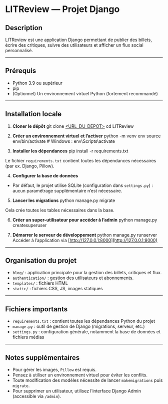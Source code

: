# LITReview — Projet Django

## Description

LITReview est une application Django permettant de publier des billets, écrire des critiques, suivre des utilisateurs et afficher un flux social personnalisé.

---

## Prérequis

- Python 3.9 ou supérieur
- pip
- (Optionnel) Un environnement virtuel Python (fortement recommandé)

---

## Installation locale

1. **Cloner le dépôt**
git clone [<URL_DU_DEPOT>](https://github.com/Americanufo/Projet_9.git)
cd LITReview

2. **Créer un environnement virtuel et l’activer**
python -m venv env
source env/bin/activate # Windows : env\Scripts\activate

3. **Installer les dépendances**
pip install -r requirements.txt

Le fichier `requirements.txt` contient toutes les dépendances nécessaires (par ex. Django, Pillow).

4. **Configurer la base de données**
- Par défaut, le projet utilise SQLite (configuration dans `settings.py`) : aucun paramétrage supplémentaire n’est nécessaire.

5. **Lancer les migrations**
python manage.py migrate

Cela crée toutes les tables nécessaires dans la base.

6. **Créer un super-utilisateur pour accéder à l’admin**
python manage.py createsuperuser

7. **Démarrer le serveur de développement**
python manage.py runserver
Accéder à l’application via [http://127.0.0.1:8000](http://127.0.0.1:8000)

---

## Organisation du projet

- `blog/` : application principale pour la gestion des billets, critiques et flux.
- `authentication/` : gestion des utilisateurs et abonnements.
- `templates/` : fichiers HTML
- `static/` : fichiers CSS, JS, images statiques

---

## Fichiers importants

- `requirements.txt` : contient toutes les dépendances Python du projet
- `manage.py` : outil de gestion de Django (migrations, serveur, etc.)
- `settings.py` : configuration générale, notamment la base de données et fichiers médias

---

## Notes supplémentaires

- Pour gérer les images, `Pillow` est requis.
- Pensez à utiliser un environnement virtuel pour éviter les conflits.
- Toute modification des modèles nécessite de lancer `makemigrations` puis `migrate`.
- Pour supprimer un utilisateur, utilisez l’interface Django Admin (accessible via `/admin`).



